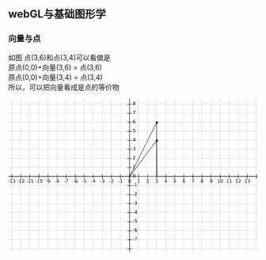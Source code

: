 ## webGL与基础图形学

### 向量与点
如图 点(3,6)和点(3,4)可以看做是<br>
原点(0,0)+向量(3,6) = 点(3,6)<br>
原点(0,0)+向量(3,4) = 点(3,4)<br>
所以，可以把向量看成是点的等价物

<img src="./save.png">

